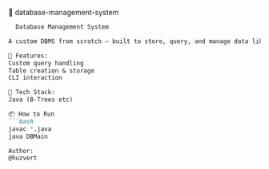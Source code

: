 📁 database-management-system

```markdown
  Database Management System

A custom DBMS from scratch — built to store, query, and manage data like a boss.

🚀 Features:
Custom query handling
Table creation & storage
CLI interaction

📂 Tech Stack:
Java (B-Trees etc)

📦 How to Run
```bash
javac *.java
java DBMain

Author:
@huzvert